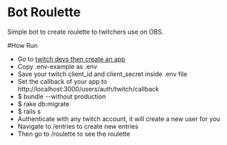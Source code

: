 # Bot Roulette
Simple bot to create roulette to twitchers use on OBS.

#How Run
- Go to [twitch devs then create an app](https://dev.twitch.tv/dashboard/apps)
- Copy .env-example as .env
- Save your twitch client_id and client_secret inside .env file
- Set the callback of your app to http://localhost:3000/users/auth/twitch/callback
- $ bundle --without production
- $ rake db:migrate
- $ rails s
- Authenticate with any twitch account, it will create a new user for you
- Navigate to /entries to create new entries
- Then go to /roulette to see the roulette

